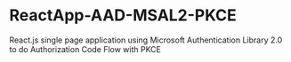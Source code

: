 # ReactApp-AAD-MSAL2-PKCE
React.js single page application using Microsoft Authentication Library 2.0 to do Authorization Code Flow with PKCE
